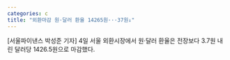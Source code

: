 ```yaml
---
categories: c
title: "외환마감 원·달러 환율 14265원···37원↓"
---
```

[서울파이낸스 박성준 기자] 4일 서울 외환시장에서 원·달러 환율은 전장보다 3.7원 내린 달러당 1426.5원으로 마감했다.